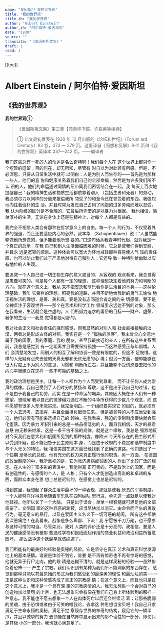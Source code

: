 ```yaml
---
name: "爱因斯坦-我的世界观"
title: "我的世界观"
title_zh: "我的世界观"
author: "Albert Einstein"
author_zh: "阿尔伯特·爱因斯坦"
date: "1930"
source: ""
translate: "《爱因斯坦文集》"
draft: 1
read: 1
---
```


[[toc]]

# Albert Einstein / 阿尔伯特·爱因斯坦

## 《我的世界观》

**我的世界观**①

> 《爱因斯坦文集》第三卷【商务印书馆，许良英等编译】
> 
> ① 此文最初发表在 1930 年 10 月出版的《论坛和世纪》（Forum ard Century）83
> 卷，373 一 379 页。这里译自《照想和见解》8-11 页和《我的世界观》英译本 237—242
> 页。——编译者

我们这些总有一死的人的命运是名么奇特呀！我们每个人在
这个世界上都只作一个短暂的逗留；目的何在，却无所知，尽管有
时自以为对此若有所感。但是，不必深思，只要从日常生活中就可
以明白：人是为别人而生存的——首先是为那样一些人，他们的喜
悦和健康关系着我们自己的全部幸福；然后是为许多我们所不认
识的人，他们的命运通过同情的纽带同我们密切结合在一起。我
每天上百次地提醒自己：我的精神生活和物质生活都依靠着别人
（包括生者和死者）的劳动，我必须尽力以同样的分量来报偿我所
领受了的和至今还在领受着的东西。我强烈地向往着俭朴的生
活。并且时常为发觉自己占用了同胞的过多劳动而难以忍受。我
认为阶级的区分是不合理的，它最后所凭借的是以暴力为根据。
我也相信，简单淳朴的生活，无论在身体上还是在精神上，对每个
人都是有益的。

我完全不相信人类会有那种在哲学意义上的自由。每一个人
的行为，不仅受着外界的强迫，而且还要适应内心的必然。叔本华
（Schopenhauer）说：“人虽然能够做他所想做的，但不能要他所想
要的。”口这句话从我青年时代起，就对我是一个真正的启示；在我
自己和别人生活面临因难的时候，它总是使我们得到安慰，并且永
远是宽容的源泉。这种体会可以宽大为怀地减轻那种容易使人气
馁的责任感，也可以防止我们过于严肃地对待自己和别人；它还导
致一种特别给幽默以应有地位的人生观。

要追究一个人自己或一切生物生存的意义或目的，从客观的
观点看来，我总觉得是愚蠢可笑的。可是每个人都有一定的理想，
这种理想决定着他的努力和判断的方向。就在这个意义上，我从
来不把安逸和享乐看作是生活目的本身——这种伦理基础，我叫
它猪栏的理想。照亮我的道路，并目不断地给我新的勇气去愉快
地正视生活的理想，是善、美和真。要是没有志同道合者之间的亲
切感情，要不是全神贯注于客观世界——那个在艺术和科学工作
领域里永远达不到的对象，那么在我看来，生活就会是空虚的。人
们所努力追求的庸俗的目标——财产、虚荣、奢侈的生活——我总
觉得都是可鄙的。

我对社会正义和社会责任的强烈感觉，同我显然的对别人和
社会直接接触的淡漠，两者总是形成古怪的对照。我实在是一个
“孤独的旅客”，我未曾全心全意地属于我的国家，我的家庭，我的
朋友，甚至我最接近的亲人；在所有这些关系面前，我总是感觉到
有一定距离并且需要保持孤独——而这种感受正与年俱增。人们
会清楚地发觉，同别人的相互了解和协调一致是有限度的，但这不
足惋惜。这样的人无疑有点失去他的天真无邪和无优无虑的心
境；但另一方面，他却能够在很大程度上不为别人的意见、习惯和
判断所左右，并且能够不受诱恐要去把他的内心平衡建立在这样
一些不可靠的基础之上。

我的政治理想是民主。让每一个人都作为个人而受到尊重，
而不让任何人成为崇拜的偶像。我自己受到了人们过分的赞扬和
尊敬，这不是出于我自己的过错，也不是由于我自己的功劳，而实
在是一种命运的嘲弄。其原因大概在于人们有一种愿望，想理解
我以自己的微薄绵力通过不断的斗争所获得的少数几个观念，而
这种愿望有很多人却未能实现。我完全明白，一个组织要实现它
的目的，就必须有一个人去思考，去指挥，并且全面担负起责任来。
但是被领导的人不应当受到强迫，他们必须有可能来选择自己的
领袖。在我看来，强迫的专制制度很快就会腐化堕落。因为暴力
所招引来的总是一些品德低劣的人，而且我相信，天才的暴君总悬
由无赖来继承，这是一条干古不易的规律。就是这个缘故，我总是
强烈地反对今天我们在意大利和俄国所见到的那种制度。像欧洲
今天所存在的民主形式所以受到怀疑，这不能归咎于民主原则本
身，而是由于政府的不稳定和选举制度中与个人无关的特征。我
相信美国在这方面已经找到了正确的道路。他们选出了一个任期
足够长的总统，他有充分的权力来真正履行他的职责。另一方面，
在德国的政治制度的中，我所重视的是，它为救济患病或贫困的人
作出了比较广泛的规定。在人生的丰富多彩的表演中，我觉得真
正可贵的，不是政治上的国家，而是有创造性的、有感情的个人，是
人格；只有个人才能创造出高尚的和卓越的东西，而群众本身在思
想上总是迟钝的，在感觉上也总是迟钝的。

讲到这里，我想起了群众生活中最坏的一种表现，那就是使我
厌恶的军事制度。一个人能够洋洋得意地随着军乐队在四列纵队
里行进，单凭这一点就足以使我对他轻视。他所以长了一个大脑，
只是出于误会；单单一根脊髓就可满足他的全部需要了。文明国
家的这种罪恶的渊薮，应当尽快加以消灭。由命令而产生的勇敢
行为，毫无意义的暴行，以及在爱国主义名义下一切可恶的胡闹，
所有这些都使我深恶痛绝！在我看来，战争是多么卑鄙、下流！我
宁愿被千刀万剐，也不愿参与这种可憎的勾当。尽管如此，我对
人类的评价还是十分高的，我相信，要是人民的健康感情没有被那
些通过学校和报纸而起作用的商业利益和政治利益所蓄意败坏，
那么战争这个妖魔早就该绝迹了。

我们所能有的最美好的经验是奥秘的经验。它是坚守在真正
艺术和真正科学发源地上的基本感情。谁要是体验不到它，谁要
是不再有惊奇也不再有惊讶的感觉，他就无异于行尸走肉，他的眼
晴是迷糊不清的。就是这样奥秘的经验——虽然掺杂着恐怖——
产生了宗教。我们认识到有某种为我们所不能洞察的东西存在，
感觉到那种只能以其最原始的形式为我们感受到的最深奥的理性
和最灿烂的美-——正是这种认识和这种情感构成了真正的宗教感
情；在这个意义上，而且也只是在这个意义上，我才是一个具有深
挚的宗教感情的人。我无法想象一个会对自己的创造物加以赏罚
的上帝，也无法想象它会有像在我们自己身上所体验到的那样一
种意志。我不能也不愿去想象一个人在肉体死亡以后还会继续活
着；让那些脆弱的灵魂，由于恐惧或者由于可笑的唯我论，去拿这
种思想当宝贝吧！我自己只求满足于生命永恒的奥秘，满足于觉
察现存世界的神奇的结构，窥见它的一鳞半爪，并且以诚挚的努力
去领悟在自然界中显示出来的那个理性的一部分，即使只是其极
小的一部分，我也就心满意足了。
